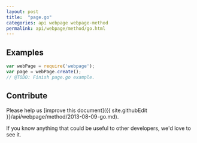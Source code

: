 ```yaml
---
layout: post
title:  "page.go"
categories: api webpage webpage-method
permalink: api/webpage/method/go.html
---
```


## Examples

```javascript
var webPage = require('webpage');
var page = webPage.create();
// @TODO: Finish page.go example.
```

## Contribute

Please help us [improve this document]({{ site.githubEdit }}/api/webpage/method/2013-08-09-go.md).

If you know anything that could be useful to other developers, we'd love to see it.


